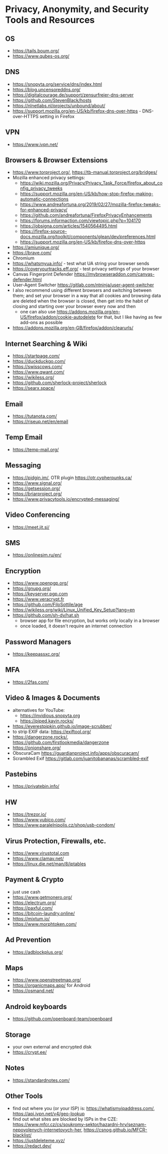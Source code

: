 # Privacy, Anonymity, and Security Tools and Resources

## OS

- https://tails.boum.org/
- https://www.qubes-os.org/

## DNS

- https://snopyta.org/service/dns/index.html
- https://blog.uncensoreddns.org/
- https://digitalcourage.de/support/zensurfreier-dns-server
- https://github.com/StevenBlack/hosts
- https://nlnetlabs.nl/projects/unbound/about/
- https://support.mozilla.org/en-US/kb/firefox-dns-over-https - DNS-over-HTTPS setting in Firefox

## VPN

- https://www.ivpn.net/

## Browsers & Browser Extensions

- https://www.torproject.org/, https://tb-manual.torproject.org/bridges/
- Mozilla enhanced privacy settings:
  - https://wiki.mozilla.org/Privacy/Privacy_Task_Force/firefox_about_config_privacy_tweeks
  - https://support.mozilla.org/en-US/kb/how-stop-firefox-making-automatic-connections
  - https://www.andreafortuna.org/2019/02/27/mozilla-firefox-tweaks-for-enhanced-privacy/
  - https://github.com/andreafortuna/FirefoxPrivacyEnhancements
  - https://forums.informaction.com/viewtopic.php?p=104170
  - https://obsigna.com/articles/1540564495.html
  - https://firefox-source-docs.mozilla.org/toolkit/components/glean/dev/preferences.html 
  - https://support.mozilla.org/en-US/kb/firefox-dns-over-https
- https://amiunique.org/
- https://brave.com/
- Chromium
- https://whatsmyua.info/ - test what UA string your browser sends
- https://coveryourtracks.eff.org/ - test privacy settings of your browser
- Canvas Fingerprint Defender https://mybrowseraddon.com/canvas-defender.html
- User-Agent Switcher https://gitlab.com/ntninja/user-agent-switcher
- I also recommend using different browsers and switching between them; and set your browser in a way that all cookies and browsing data are deleted when the browser is closed, then get into the habit of closing and starting over your browser every now and then
  - one can also use https://addons.mozilla.org/en-US/firefox/addon/cookie-autodelete for that, but I like having as few add-ons as possible
- https://addons.mozilla.org/en-GB/firefox/addon/clearurls/


## Internet Searching & Wiki

- https://startpage.com/
- https://duckduckgo.com/
- https://swisscows.com/
- https://www.qwant.com/
- https://wikiless.org/
- https://github.com/sherlock-project/sherlock
- https://searx.space/

## Email

- https://tutanota.com/
- https://riseup.net/en/email

## Temp Email

- https://temp-mail.org/

## Messaging

- https://pidgin.im/, OTR plugin https://otr.cypherpunks.ca/
- https://www.signal.org/
- https://getsession.org/
- https://briarproject.org/
- https://www.privacytools.io/encrypted-messaging/

## Video Conferencing

- https://meet.jit.si/

## SMS

- https://onlinesim.ru/en/

## Encryption

- https://www.openpgp.org/
- https://gnupg.org/
- https://keyserver.pgp.com
- https://www.veracrypt.fr
- https://github.com/FiloSottile/age
- https://wikiless.org/wiki/Linux_Unified_Key_Setup?lang=en
- https://github.com/sh-dv/hat.sh
  - browser app for file encryption, but works only locally in a browser
  - once loaded, it doesn't require an internet connection

## Password Managers

- https://keepassxc.org/

## MFA

- https://2fas.com/

## Video & Images & Documents

- alternatives for YouTube:
  - https://invidious.snopyta.org
  - https://piped.kavin.rocks/
- https://everestpipkin.github.io/image-scrubber/
- to strip EXIF data: https://exiftool.org/
- https://dangerzone.rocks/, https://github.com/firstlookmedia/dangerzone
- https://onionshare.org/
- ObscuraCam https://guardianproject.info/apps/obscuracam/
- Scrambled Exif https://gitlab.com/juanitobananas/scrambled-exif

## Pastebins

- https://privatebin.info/

## HW

- https://trezor.io/
- https://www.yubico.com/
- https://www.paralelnipolis.cz/shop/usb-condom/

## Virus Protection, Firewalls, etc.

- https://www.virustotal.com
- https://www.clamav.net/
- https://linux.die.net/man/8/iptables

## Payment & Crypto

- just use cash
- https://www.getmonero.org/
- https://electrum.org/
- https://paxful.com/
- https://bitcoin-laundry.online/
- https://mixtum.io/
- https://www.morphtoken.com/

## Ad Prevention

- https://adblockplus.org/

## Maps

- https://www.openstreetmap.org/
- https://organicmaps.app/ for Android
- https://osmand.net/

## Android keyboards

- https://github.com/openboard-team/openboard

## Storage

- your own external and encrypted disk
- https://crypt.ee/

## Notes

- https://standardnotes.com/

## Other Tools

- find out where you (or your ISP) is: https://whatismyipaddress.com/, https://api.ivpn.net/v4/geo-lookup
- find out what sites are blocked by ISPs in the CZE: https://www.mfcr.cz/cs/soukromy-sektor/hazardni-hry/seznam-nepovolenych-internetovych-her, https://csnog.github.io/MFCR-blacklist/
- https://justdeleteme.xyz/
- https://redact.dev/
